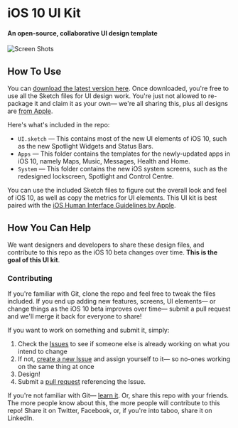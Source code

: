 # iOS 10 UI Kit
#### An open-source, collaborative UI design template

![Screen Shots](http://puzzles.design/resources/header_full.jpg)

## How To Use

You can [download the latest version here](https://github.com/iOS10-KIT/UI/archive/master.zip). Once downloaded, you're free to use all the Sketch files for UI design work. You're just not allowed to re-package it and claim it as your own— we're all sharing this, plus all designs are [from Apple](http://www.apple.com/ios/ios10-preview/).

Here's what's included in the repo:

- ``UI.sketch`` — This contains most of the new UI elements of iOS 10, such as the new Spotlight Widgets and Status Bars.
- ``Apps`` — This folder contains the templates for the newly-updated apps in iOS 10, namely Maps, Music, Messages, Health and Home.
- ``System`` — This folder contains the new iOS system screens, such as the redesigned lockscreen, Spotlight and Control Centre.

You can use the included Sketch files to figure out the overall look and feel of iOS 10, as well as copy the metrics for UI elements. This UI kit is best paired with the [iOS Human Interface Guidelines by Apple](https://developer.apple.com/ios/human-interface-guidelines/).


## How You Can Help

We want designers and developers to share these design files, and contribute to this repo as the iOS 10 beta changes over time. **This is the goal of this UI kit**.

### Contributing

If you're familiar with Git, clone the repo and feel free to tweak the files included. If you end up adding new features, screens, UI elements— or change things as the iOS 10 beta improves over time— submit a pull request and we'll merge it back for everyone to share!

If you want to work on something and submit it, simply:

1. Check the [Issues](https://github.com/iOS10-KIT/UI/issues) to see if someone else is already working on what you intend to change
2. If not, [create a new Issue](https://github.com/iOS10-KIT/UI/issues/new) and assign yourself to it— so no-ones working on the same thing at once
3. Design!
4. Submit a [pull request](https://github.com/iOS10-KIT/UI/compare) referencing the Issue.

If you're not familiar with Git— [learn it](http://code.tutsplus.com/tutorials/git-for-designers--pre-54689). Or, share this repo with your friends. The more people know about this, the more people will contribute to this repo! Share it on Twitter, Facebook, or, if you're into taboo, share it on LinkedIn.


